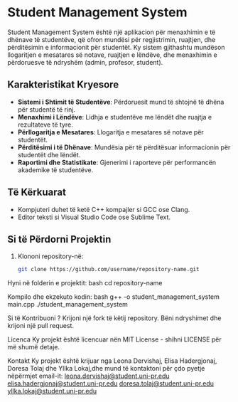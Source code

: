 # Student Management System

Student Management System është një aplikacion për menaxhimin e të dhënave të studentëve, që ofron mundësi për regjistrimin, ruajtjen, dhe përditësimin e informacionit për studentët. Ky sistem gjithashtu mundëson llogaritjen e mesatares së notave, ruajtjen e lëndëve, dhe menaxhimin e përdoruesve të ndryshëm (admin, profesor, student).

## Karakteristikat Kryesore

- **Sistemi i Shtimit të Studentëve**: Përdoruesit mund të shtojnë të dhëna për studentë të rinj.
- **Menaxhimi i Lëndëve**: Lidhja e studentëve me lëndët dhe ruajtja e rezultateve të tyre.
- **Përllogaritja e Mesatares**: Llogaritja e mesatares së notave për studentët.
- **Përditësimi i të Dhënave**: Mundësia për të përditësuar informacionin për studentët dhe lëndët.
- **Raportimi dhe Statistikate**: Gjenerimi i raporteve për performancën akademike të studentëve.

## Të Kërkuarat

- Kompjuteri duhet të ketë C++ kompajler si GCC ose Clang.
- Editor teksti si Visual Studio Code ose Sublime Text.

## Si të Përdorni Projektin

1. Klononi repository-në:
   ```bash
   git clone https://github.com/username/repository-name.git
   
Hyni në folderin e projektit:
bash
cd repository-name

Kompilo dhe ekzekuto kodin:
bash
g++ -o student_management_system main.cpp
./student_management_system

Si të Kontribuoni ?
Krijoni një fork të këtij repository.
Bëni ndryshimet dhe krijoni një pull request.

Licenca
Ky projekt është licencuar nën MIT License - shihni LICENSE për më shumë detaje.

Kontakt
Ky projekt është krijuar nga Leona Dervishaj, Elisa Hadergjonaj, Doresa Tolaj dhe Yllka Lokaj,dhe mund të kontaktoni për çdo pyetje nëpërmjet email-it: 
leona.dervishaj@student.uni-pr.edu
elisa.hadergjonaj@student.uni-pr.edu
doresa.tolaj@student.uni-pr.edu
yllka.lokaj@student.uni-pr.edu

